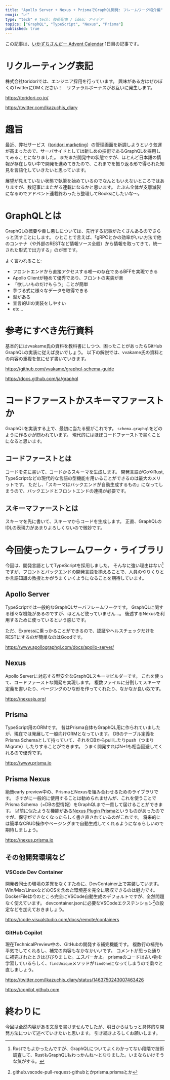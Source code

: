 ```yaml
---
title: "Apollo Server + Nexus + PrismaでGraphQL開発: フレームワーク紹介編"
emoji: "📈"
type: "tech" # tech: 技術記事 / idea: アイデア
topics: ["GraphQL", "TypeScript", "Nexus", "Prisma"]
published: true
---
```

この記事は、[いかずちさんだー Advent Calendar](https://adventar.org/calendars/7111) 1日目の記事です。

# リクルーティング表記

株式会社toridoriでは、エンジニア採用を行っています。
興味がある方はぜひぼくのTwitterにDMください！　リファラルボーナスがお互いに発生します。

https://toridori.co.jp/

https://twitter.com/Ikazuchis_diary

# 趣旨

最近、弊社サービス（[toridori marketing](https://top-marketing.toridori.me)）の管理画面を新調しようという気運が高まったので、サーバサイドとしては新しめの技術であるGraphQLを採用してみることになりました。
まだまだ開発中の状態ですが、ほとんど日本語の情報が存在しない中で開発を進めてきたので、これまでを振り返る形で得られた知見を言語化していきたいと思っています。

展望が見えていない状態で執筆を始めているのでなんともいえないところではありますが、数記事にまたがる連載になるかと思います。
たぶん全体が支離滅裂になるのでアドベント連載終わったら整理してBooksにしたいな～。

# GraphQLとは

GraphQLの概要や善し悪しについては、先行する記事がたくさんあるのでさらっと流すことにします。
ひとことで言えば、「gRPCとかの効率がいい方法で他のコンテナ（や外部のRESTなど情報ソース全般）から情報を取ってきて、統一された形式で出力する」のが楽です。

よく言われること: 

- フロントエンドから直接アクセスする唯一の存在であるBFFを実現できる
- Apollo Clientが極めて優秀であり、フロントの実装が楽
- 「欲しいものだけもらう」ことが簡単
- 芋づる式に様々なデータを取得できる
- 型がある
- 宣言的UIの実装をしやすい
- etc...

# 参考にすべき先行資料

基本的にはvvakame氏の資料を教科書にしつつ、困ったことがあったらGitHub GraphQLの実装に従えば良いでしょう。
以下の解説では、vvakame氏の資料との内容の重複を気にせず書いていきます。

https://github.com/vvakame/graphql-schema-guide

https://docs.github.com/ja/graphql

# コードファーストかスキーマファーストか

GraphQLを実装する上で、最初に当たる壁がこれです。
`schema.graphql`をどのように作るかが問われています。
現代的にはほぼコードファーストで書くことになると思います。

## コードファーストとは

コードを先に書いて、コードからスキーマを生成します。
開発言語がGoやRust, TypeScriptなどの現代的な言語の型機能を用いることができるのは最大のメリットです。
ただし、「スキーマはバックエンドが自動生成するもの」になってしまうので、バックエンドとフロントエンドの連携が必要です。

## スキーマファーストとは

スキーマを先に書いて、スキーマからコードを生成します。
正直、GraphQLのIDLの表現力があまりよろしくないので微妙です。

# 今回使ったフレームワーク・ライブラリ

今回は、開発言語としてTypeScriptを採用しました。
そんなに強い理由はない[^1]ですが、フロントとバックエンドの開発言語を揃えることで、人員のやりくりとか言語知識の教授とかがうまくいくようになることを期待しています。

## Apollo Server

TypeScriptでは一般的なGraphQLサーバフレームワークです。
GraphQLに関する様々な機能があるのですが、ほとんど使っていません…。
後述するNexusを利用するために使っているという感じです。

ただ、Expressに乗っかることができるので、認証やヘルスチェックだけをRESTにするのが簡単なのはGoodです。

https://www.apollographql.com/docs/apollo-server/

## Nexus

Apollo Serverに対応する型安全なGraphQLスキーマビルダーです。
これを使って、コードファーストな開発を実現します。
複数ファイルに分割してスキーマ定義を書いたり、ページングのひな形を作ってくれたり、なかなか良い奴です。

https://nexusjs.org/

## Prisma

TypeScript用のORMです。
昔はPrisma自体もGraphQL用に作られていましたが、現在では発展して一般向けORMとなっています。
DBのテーブル定義をPrisma Schemaとして持っていて、それをDBからpullしたりpush（つまりMigrate）したりすることができます。
うまく開発すればN+1も相当回避してくれるので優秀です。

https://www.prisma.io

## Prisma Nexus

絶賛early preview中の、PrismaとNexusを組み合わせるためのライブラリです。
さすがに一般的に使用することは勧められませんが、これを使うことでPrisma Schema（=DBの型情報）をGraphQLまで一貫して届けることができます。
以前に似たような機能がある[Nexus Plugin Prisma](https://nexusjs.org/docs/plugins/prisma/overview)というものがあったのですが、保守ができなくなったらしく書き直されているのがこれです。
将来的には簡単なCRUD操作やページングまで自動生成してくれるようになるらしいので期待しましょう。

https://nexus.prisma.io

## その他開発環境など

### VSCode Dev Container

開発者同士の環境の差異をなくすために、DevContainer上で実装しています。
Win/Mac/LinuxなどのOSを含めた環境差を完全に吸収できるのは魅力です。
DockerFileは今のところ完全にVSCode自動生成のデフォルトですが、全然問題なく使えています。
devcontainer.jsonに必要なVSCodeエクステンション[^2]の設定などを加えておきましょう。

https://code.visualstudio.com/docs/remote/containers

### GitHub Copilot

現在TechnicalPreview中の、GitHubの開発する補完機能です。
複数行の補完も平気でしてくれるし、補完の内容もなかなかいいです。
コメントが思った通りに補完されたときはびびりました。エスパーかよ。
prismaのコードは古い物を学習しているらしく、`findUnique`メソッドが`findOne`になってしまうので粛々と直しましょう。

https://twitter.com/Ikazuchis_diary/status/1463750243007463426

https://copilot.github.com

# 終わりに

今回は全然内容がある文章を書けませんでしたが、明日からはもっと具体的な開発方法について述べていきたいと思います。
引き続きよろしくお願いします。

[^1]: Rustでもよかったんですが、GraphQLについてよくわかってない段階で技術調査して、RustもGraphQLもわっかんね～となりました。いまならいけそうな気がする。
[^2]: github.vscode-pull-request-githubとかprisma.prismaとか